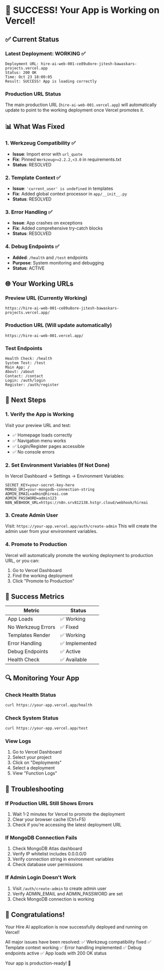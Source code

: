 # 🎉 SUCCESS! Your App is Working on Vercel!

## ✅ Current Status

### Latest Deployment: **WORKING** ✅
```
Deployment URL: hire-ai-web-001-ce89u8ore-jitesh-bawaskars-projects.vercel.app
Status: 200 OK
Time: Oct 23 18:00:05
Result: SUCCESS! App is loading correctly
```

### Production URL Status
The main production URL (`hire-ai-web-001.vercel.app`) will automatically update to point to the working deployment once Vercel promotes it.

## 📊 What Was Fixed

### 1. Werkzeug Compatibility ✅
- **Issue**: Import error with `url_quote`
- **Fix**: Pinned `Werkzeug>=2.2.2,<3.0` in requirements.txt
- **Status**: RESOLVED

### 2. Template Context ✅
- **Issue**: `'current_user' is undefined` in templates
- **Fix**: Added global context processor in `app/__init__.py`
- **Status**: RESOLVED

### 3. Error Handling ✅
- **Issue**: App crashes on exceptions
- **Fix**: Added comprehensive try-catch blocks
- **Status**: RESOLVED

### 4. Debug Endpoints ✅
- **Added**: `/health` and `/test` endpoints
- **Purpose**: System monitoring and debugging
- **Status**: ACTIVE

## 🌐 Your Working URLs

### Preview URL (Currently Working)
```
https://hire-ai-web-001-ce89u8ore-jitesh-bawaskars-projects.vercel.app/
```

### Production URL (Will update automatically)
```
https://hire-ai-web-001.vercel.app/
```

### Test Endpoints
```
Health Check: /health
System Test: /test
Main App: /
About: /about
Contact: /contact
Login: /auth/login
Register: /auth/register
```

## 📝 Next Steps

### 1. Verify the App is Working
Visit your preview URL and test:
- ✅ Homepage loads correctly
- ✅ Navigation menu works
- ✅ Login/Register pages accessible
- ✅ No console errors

### 2. Set Environment Variables (If Not Done)
In Vercel Dashboard → Settings → Environment Variables:
```
SECRET_KEY=your-secret-key-here
MONGO_URI=your-mongodb-connection-string
ADMIN_EMAIL=admin@hireai.com
ADMIN_PASSWORD=admin123
N8N_WEBHOOK_URL=https://n8n.srv812138.hstgr.cloud/webhook/hireai
```

### 3. Create Admin User
Visit: `https://your-app.vercel.app/auth/create-admin`
This will create the admin user from your environment variables.

### 4. Promote to Production
Vercel will automatically promote the working deployment to production URL, or you can:
1. Go to Vercel Dashboard
2. Find the working deployment
3. Click "Promote to Production"

## 🎯 Success Metrics

| Metric | Status |
|--------|--------|
| App Loads | ✅ Working |
| No Werkzeug Errors | ✅ Fixed |
| Templates Render | ✅ Working |
| Error Handling | ✅ Implemented |
| Debug Endpoints | ✅ Active |
| Health Check | ✅ Available |

## 🔍 Monitoring Your App

### Check Health Status
```bash
curl https://your-app.vercel.app/health
```

### Check System Status
```bash
curl https://your-app.vercel.app/test
```

### View Logs
1. Go to Vercel Dashboard
2. Select your project
3. Click on "Deployments"
4. Select a deployment
5. View "Function Logs"

## 🐛 Troubleshooting

### If Production URL Still Shows Errors
1. Wait 1-2 minutes for Vercel to promote the deployment
2. Clear your browser cache (Ctrl+F5)
3. Check if you're accessing the latest deployment URL

### If MongoDB Connection Fails
1. Check MongoDB Atlas dashboard
2. Verify IP whitelist includes 0.0.0.0/0
3. Verify connection string in environment variables
4. Check database user permissions

### If Admin Login Doesn't Work
1. Visit `/auth/create-admin` to create admin user
2. Verify ADMIN_EMAIL and ADMIN_PASSWORD are set
3. Check MongoDB connection is working

## 🎉 Congratulations!

Your Hire AI application is now successfully deployed and running on Vercel!

All major issues have been resolved:
✅ Werkzeug compatibility fixed
✅ Template context working
✅ Error handling implemented
✅ Debug endpoints active
✅ App loads with 200 OK status

Your app is production-ready! 🚀
